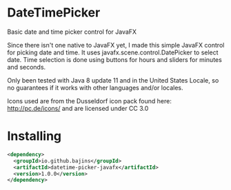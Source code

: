 DateTimePicker
==============

Basic date and time picker control for JavaFX

Since there isn't one native to JavaFX yet, I made this simple JavaFX control for picking date and time. It uses
javafx.scene.control.DatePicker to select date. Time selection is done using buttons for hours and sliders for minutes and seconds.

Only been tested with Java 8 update 11 and in the United States Locale, so no guarantees if it works with other languages and/or locales.

Icons used are from the Dusseldorf icon pack found here: http://pc.de/icons/ and are licensed under CC 3.0


Installing
===

```xml
<dependency>
  <groupId>io.github.bajins</groupId>
  <artifactId>datetime-picker-javafx</artifactId>
  <version>1.0.0</version>
</dependency>
```